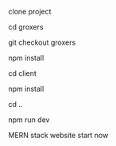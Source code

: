 clone project

cd groxers

git checkout groxers

npm install

cd client

npm install

cd ..

npm run dev

MERN stack website start now
